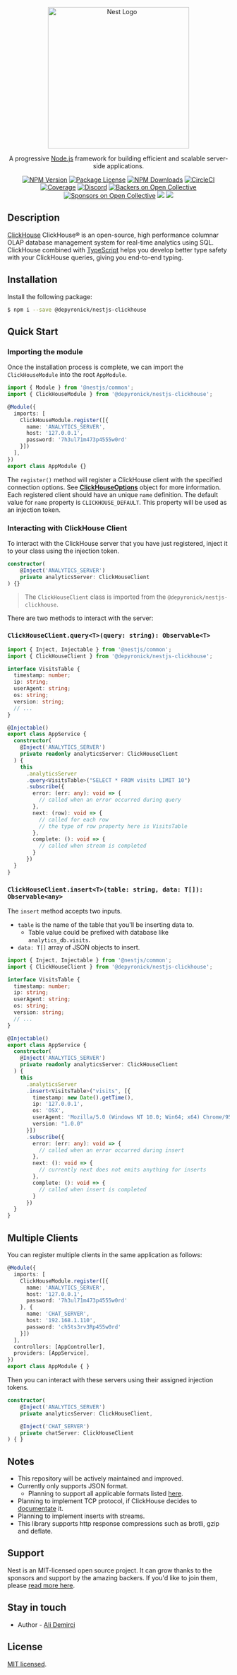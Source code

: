 <p align="center">
  <a href="http://nestjs.com/" target="blank"><img src="https://nestjs.com/img/logo_text.svg" width="320" alt="Nest Logo" /></a>
</p>

  <p align="center">A progressive <a href="http://nodejs.org" target="blank">Node.js</a> framework for building efficient and scalable server-side applications.</p>
    <p align="center">
<a href="https://www.npmjs.com/~nestjscore"><img src="https://img.shields.io/npm/v/@nestjs/core.svg" alt="NPM Version" /></a>
<a href="https://www.npmjs.com/~nestjscore"><img src="https://img.shields.io/npm/l/@nestjs/core.svg" alt="Package License" /></a>
<a href="https://www.npmjs.com/~nestjscore"><img src="https://img.shields.io/npm/dm/@nestjs/core.svg" alt="NPM Downloads" /></a>
<a href="https://circleci.com/gh/nestjs/nest" target="_blank"><img src="https://img.shields.io/circleci/build/github/nestjs/nest/master" alt="CircleCI" /></a>
<a href="https://coveralls.io/github/nestjs/nest?branch=master"><img src="https://coveralls.io/repos/github/nestjs/nest/badge.svg?branch=master#5" alt="Coverage" /></a>
<a href="https://discord.gg/G7Qnnhy" target="_blank"><img src="https://img.shields.io/badge/discord-online-brightgreen.svg" alt="Discord"/></a>
<a href="https://opencollective.com/nest#backer"><img src="https://opencollective.com/nest/backers/badge.svg" alt="Backers on Open Collective" /></a>
<a href="https://opencollective.com/nest#sponsor"><img src="https://opencollective.com/nest/sponsors/badge.svg" alt="Sponsors on Open Collective" /></a>
  <a href="https://paypal.me/kamilmysliwiec"><img src="https://img.shields.io/badge/Donate-PayPal-dc3d53.svg"/></a>
  <a href="https://twitter.com/nestframework"><img src="https://img.shields.io/twitter/follow/nestframework.svg?style=social&label=Follow"></a>
</p>
  <!--[![Backers on Open Collective](https://opencollective.com/nest/backers/badge.svg)](https://opencollective.com/nest#backer)
  [![Sponsors on Open Collective](https://opencollective.com/nest/sponsors/badge.svg)](https://opencollective.com/nest#sponsor)-->

## Description

[ClickHouse](https://graphql.org/) ClickHouse® is an open-source, high performance columnar OLAP database management system for real-time analytics using SQL. ClickHouse combined with [TypeScript](https://www.typescriptlang.org/) helps you develop better type safety with your ClickHouse queries, giving you end-to-end typing.

## Installation

Install the following package:

```bash
$ npm i --save @depyronick/nestjs-clickhouse
```

## Quick Start

### Importing the module
Once the installation process is complete, we can import the `ClickHouseModule` into the root `AppModule`.

```typescript
import { Module } from '@nestjs/common';
import { ClickHouseModule } from '@depyronick/nestjs-clickhouse';

@Module({
  imports: [
    ClickHouseModule.register([{
      name: 'ANALYTICS_SERVER',
      host: '127.0.0.1',
      password: '7h3ul71m473p4555w0rd'
    }])
  ],
})
export class AppModule {}
```
The `register()` method will register a ClickHouse client with the specified connection options. See **[ClickHouseOptions](https://github.com/depyronick/nestjs-clickhouse/blob/main/lib/interfaces/ClickHouseModuleOptions.ts "ClickHouseOptions")** object for more information. Each registered client should have an unique `name` definition. The default value for `name` property is `CLICKHOUSE_DEFAULT`. This property will be used as an injection token.

### Interacting with ClickHouse Client

To interact with the ClickHouse server that you have just registered, inject it to your class using the injection token.

```typescript
constructor(
	@Inject('ANALYTICS_SERVER') 
	private analyticsServer: ClickHouseClient
) {}
```
> The `ClickHouseClient` class is imported from the `@depyronick/nestjs-clickhouse`.

There are two methods to interact with the server:

### `ClickHouseClient.query<T>(query: string): Observable<T>`

```typescript
import { Inject, Injectable } from '@nestjs/common';
import { ClickHouseClient } from '@depyronick/nestjs-clickhouse';

interface VisitsTable {
  timestamp: number;
  ip: string;
  userAgent: string;
  os: string;
  version: string;
  // ...
}

@Injectable()
export class AppService {
  constructor(
    @Inject('ANALYTICS_SERVER')
    private readonly analyticsServer: ClickHouseClient
  ) {
    this
      .analyticsServer
      .query<VisitsTable>("SELECT * FROM visits LIMIT 10")
      .subscribe({
        error: (err: any): void => {
          // called when an error occurred during query
        },
        next: (row): void => {
          // called for each row
          // the type of row property here is VisitsTable
        },
        complete: (): void => {
          // called when stream is completed
        }
      })
  }
}
```

### `ClickHouseClient.insert<T>(table: string, data: T[]): Observable<any>`

The `insert` method accepts two inputs. 
- `table` is the name of the table that you'll be inserting data to. 
	- Table value could be prefixed with database like `analytics_db.visits`.
- `data: T[]` array of JSON objects to insert.

```typescript
import { Inject, Injectable } from '@nestjs/common';
import { ClickHouseClient } from '@depyronick/nestjs-clickhouse';

interface VisitsTable {
  timestamp: number;
  ip: string;
  userAgent: string;
  os: string;
  version: string;
  // ...
}

@Injectable()
export class AppService {
  constructor(
    @Inject('ANALYTICS_SERVER')
    private readonly analyticsServer: ClickHouseClient
  ) {
    this
      .analyticsServer
      .insert<VisitsTable>("visits", [{
        timestamp: new Date().getTime(),
        ip: '127.0.0.1',
        os: 'OSX',
        userAgent: 'Mozilla/5.0 (Windows NT 10.0; Win64; x64) Chrome/95.0.4638.69 Safari/537.36',
        version: "1.0.0"
      }])
      .subscribe({
        error: (err: any): void => {
          // called when an error occurred during insert
        },
        next: (): void => {
          // currently next does not emits anything for inserts
        },
        complete: (): void => {
          // called when insert is completed
        }
      })
  }
}
```

## Multiple Clients
You can register multiple clients in the same application as follows:

```typescript
@Module({
  imports: [
    ClickHouseModule.register([{
      name: 'ANALYTICS_SERVER',
      host: '127.0.0.1',
      password: '7h3ul71m473p4555w0rd'
    }, {
      name: 'CHAT_SERVER',
      host: '192.168.1.110',
      password: 'ch5ts3rv3Rp455w0rd'
    }])
  ],
  controllers: [AppController],
  providers: [AppService],
})
export class AppModule { }
```
Then you can interact with these servers using their assigned injection tokens.

```typescript
constructor(
    @Inject('ANALYTICS_SERVER')
    private analyticsServer: ClickHouseClient,

    @Inject('CHAT_SERVER')
    private chatServer: ClickHouseClient
) { }
```

## Notes
- This repository will be actively maintained and improved.
- Currently only supports JSON format. 
	- Planning to support all applicable formats listed [here](https://clickhouse.com/docs/en/interfaces/formats/ "here").
- Planning to implement TCP protocol, if ClickHouse decides to [documentate](https://clickhouse.com/docs/en/interfaces/tcp/ "documentate") it.
- Planning to implement inserts with streams.
- This library supports http response compressions such as brotli, gzip and deflate.

## Support

Nest is an MIT-licensed open source project. It can grow thanks to the sponsors and support by the amazing backers. If you'd like to join them, please [read more here](https://docs.nestjs.com/support).

## Stay in touch

- Author - [Ali Demirci](https://github.com/depyronick)

## License

[MIT licensed](LICENSE).
